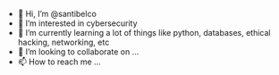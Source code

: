 - 👋 Hi, I’m @santibelco
- 👀 I’m interested in cybersecurity
- 🌱 I’m currently learning a lot of things like python, databases, ethical hacking, networking, etc
- 💞️ I’m looking to collaborate on ...
- 📫 How to reach me ...

<!---
santibelco/santibelco is a ✨ special ✨ repository because its `README.md` (this file) appears on your GitHub profile.
You can click the Preview link to take a look at your changes.
--->
